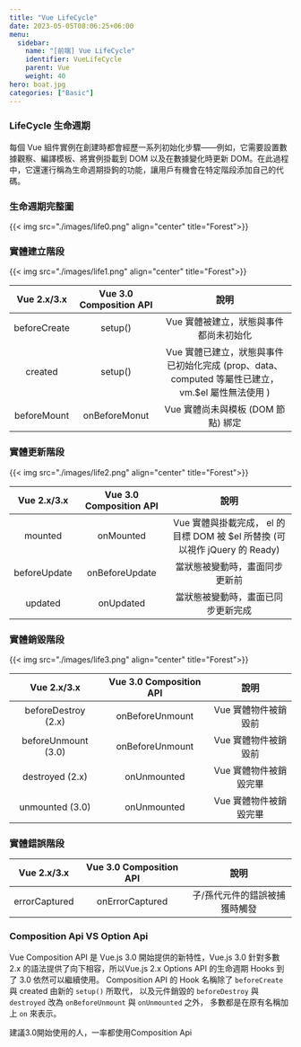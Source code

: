 ```yaml
---
title: "Vue LifeCycle"
date: 2023-05-05T08:06:25+06:00
menu:
  sidebar:
    name: "[前端] Vue LifeCycle"
    identifier: VueLifeCycle
    parent: Vue
    weight: 40
hero: boat.jpg
categories: ["Basic"]
---
```


### LifeCycle 生命週期 
每個 Vue 組件實例在創建時都會經歷一系列初始化步驟——例如，它需要設置數據觀察、編譯模板、將實例掛載到 DOM 以及在數據變化時更新 DOM。在此過程中，它還運行稱為生命週期掛鉤的功能，讓用戶有機會在特定階段添加自己的代碼。


### 生命週期完整圖
{{< img src="./images/life0.png" align="center" title="Forest">}}

### 實體建立階段

{{< img src="./images/life1.png" align="center" title="Forest">}}

|Vue 2.x/3.x   |Vue 3.0 Composition API| 說明 |
|:------:|:---:|:------:|
| beforeCreate | setup()  | Vue 實體被建立，狀態與事件都尚未初始化 |
| created      | setup()  | Vue 實體已建立，狀態與事件已初始化完成 (prop、data、computed 等屬性已建立，vm.$el 屬性無法使用 ) |
| beforeMount | onBeforeMonut  |  Vue 實體尚未與模板 (DOM 節點) 綁定   |                                 

### 實體更新階段

{{< img src="./images/life2.png" align="center" title="Forest">}}

|Vue 2.x/3.x   | Vue 3.0 Composition API| 說明 |
|:------:|:---:|:------:|
|mounted | onMounted  | Vue 實體與掛載完成， el 的目標 DOM 被 $el 所替換 (可以視作 jQuery 的 Ready) |
| beforeUpdate     | onBeforeUpdate  | 當狀態被變動時，畫面同步更新前 |
|updated | onUpdated  |  當狀態被變動時，畫面已同步更新完成   |  
### 實體銷毀階段

{{< img src="./images/life3.png" align="center" title="Forest">}}

|Vue 2.x/3.x   | Vue 3.0 Composition API| 說明 |
|:------:|:---:|:------:|
|beforeDestroy (2.x) | onBeforeUnmount  | Vue 實體物件被銷毀前 |
|beforeUnmount (3.0) | onBeforeUnmount  | Vue 實體物件被銷毀前 |
|destroyed (2.x) | onUnmounted  | Vue 實體物件被銷毀完畢 |
|unmounted (3.0) | onUnmounted  | Vue 實體物件被銷毀完畢 |

### 實體錯誤階段

|Vue 2.x/3.x   | Vue 3.0 Composition API| 說明 |
|:------:|:---:|:------:|
|errorCaptured |onErrorCaptured  | 子/孫代元件的錯誤被捕獲時觸發 |

### Composition Api VS Option Api
Vue Composition API 是 Vue.js 3.0 開始提供的新特性，Vue.js 3.0 針對多數 2.x 的語法提供了向下相容，所以Vue.js 2.x Options API 的生命週期 Hooks 到了 3.0 依然可以繼續使用。 Composition API 的 Hook 名稱除了 `beforeCreate` 與 created 由新的 `setup()` 所取代， 以及元件銷毀的 `beforeDestroy` 與 `destroyed` 改為 `onBeforeUnmount` 與 `onUnmounted` 之外， 多數都是在原有名稱加上 `on` 來表示。

建議3.0開始使用的人，一率都使用Composition Api

